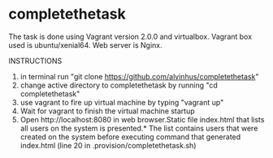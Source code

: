 # completethetask

The task is done using Vagrant version 2.0.0 and virtualbox.
Vagrant box used is ubuntu/xenial64.
Web server is Nginx.

INSTRUCTIONS
1. in terminal run 
		 "git clone https://github.com/alvinhus/completethetask"
2. change active directory to completethetask by running
		"cd completethetask"
3. use vagrant to fire up virtual machine by typing 
		"vagrant up"
4. Wait for vagrant to finish the virtual machine startup
5. Open http://localhost:8080 in web browser.Static file index.html that lists all users on the system is presented.*
The list contains users that were created on the system before executing command that generated index.html (line 20 in .provision/completethetask.sh) 

 
